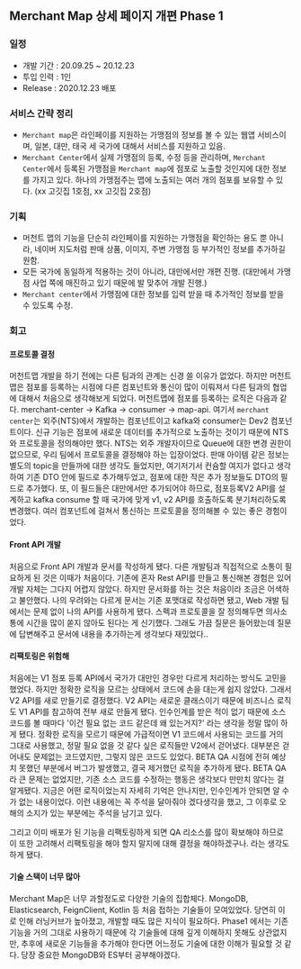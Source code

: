 ## Merchant Map 상세 페이지 개편 Phase 1

### 일정

- 개발 기간 : 20.09.25 ~ 20.12.23
- 투입 인력 : 1인
- Release : 2020.12.23 배포

### 서비스 간략 정리

- `Merchant map`은 라인페이를 지원하는 가맹점의 정보를 볼 수 있는 웹앱 서비스이며, 일본, 대만, 태국 세 국가에 대해서 서비스를 지원하고 있음.
- `Merchant Center`에서 실제 가맹점의 등록, 수정 등을 관리하며, `Merchant Center`에서 등록된 가맹점을 `Merchant map`에 점포로 노출할 것인지에 대한 정보를 가지고 있다. 하나의 가맹점주는 맵에 노출되는 여러 개의 점포를 보유할 수 있다. (xx 고깃집 1호점, xx 고깃집 2호점)

### 기획

- 머천트 맵의 기능을 단순히 라인페이를 지원하는 가맹점을 확인하는 용도 뿐 아니라, 네이버 지도처럼 판매 상품, 이미지, 주변 가맹점 등 부가적인 정보를 추가하길 원함.
- 모든 국가에 동일하게 적용하는 것이 아니라, 대만에서만 개편 진행. (대만에서 가맹점 사업 쪽에 매진하고 있기 때문에 발 맞추어 개발 진행.)
- `Merchant center`에서 가맹점에 대한 정보를 입력 받을 때 추가적인 정보를 받을 수 있도록 수정.

### 회고

#### 프로토콜 결정

머천트맵 개발을 하기 전에는 다른 팀과의 관계는 신경 쓸 이유가 없었다. 하지만 머천트맵은 점포를 등록하는 시점에 다른 컴포넌트와 통신이 많이 이뤄져서 다른 팀과의 협업에 대해서 처음으로 생각해보게 되었다. 머천트맵에 점포를 등록하는 로직은 다음과 같다. 
merchant-center -> Kafka -> consumer -> map-api. 여기서 `merchant center`는 외주(NTS)에서 개발하는 컴포넌트이고 kafka와 consumer는 Dev2 컴포넌트이다. 신규 기능은 점포에 새로운 데이터를 추가적으로 노출하는 것이기 때문에 NTS와 프로토콜을 정의해야만 했다. NTS는 외주 개발자이므로 Queue에 대한 변경 권한이 없으므로, 우리 팀에서 프로토콜을 결정해야 하는 입장이었다. 판매 아이템 같은 정보는 별도의 topic을 만들까에 대한 생각도 들었지만, 여기저기서 컨슘할 여지가 없다고 생각하여 기존 DTO 안에 필드로 추가해두었고, 점포에 대한 작은 추가 정보들도 DTO의 필드로 추가했다. 또, 이 필드들은 대만에서만 추가되어야 하므로, 점포등록V2 API를 설계하고 kafka consume 할 때 국가에 맞게 v1, v2 API를 호출하도록 분기처리하도록 변경했다. 여러 컴포넌트에 걸쳐서 통신하는 프로토콜을 정의해볼 수 있는 좋은 경험이었다.

#### Front API 개발

처음으로 Front API 개발과 문서를 작성하게 됐다. 다른 개발팀과 직접적으로 소통이 필요하게 된 것은 이때가 처음이다. 기존에 혼자 Rest API를 만들고 통신해본 경험은 있어 개발 자체는 그다지 어렵지 않았다. 하지만 문서화를 하는 것은 처음이라 조금은 어색하고 불안했다. 나의 우려와는 다르게 문서는 기존 포맷대로 작성하면 됐고, Web 개발 팀에서는 문제 없이 나의 API를 사용하게 됐다. 스펙과 프로토콜을 잘 정의해두면 의사소통에 시간을 많이 쏟지 않아도 된다는 게 신기했다. 그래도 가끔 질문은 들어왔는데 질문에 답변해주고 문서에 내용을 추가하는게 생각보다 재밌었다..

#### 리팩토링은 위험해

처음에는 V1 점포 등록 API에서 국가가 대만인 경우만 다르게 처리하는 방식도 고민을 했었다. 하지만 정확한 로직을 모르는 상태에서 코드에 손을 대는게 쉽지 않았다. 그래서 V2 API를 새로 만들기로 결정했다. V2 API는 새로운 클래스이기 때문에 비즈니스 로직도 V1 API를 참고하여 전부 새로 만들게 됐다. 인수인계를 받은 적이 없기 때문에 소스 코드를 볼 때마다 '이건 필요 없는 코드 같은데 왜 있는거지?' 라는 생각을 정말 많이 하게 됐다. 정확한 로직을 모르기 때문에 가급적이면 V1 코드에서 사용되는 코드를 거의 그대로 사용했고, 정말 필요 없을 것 같다 싶은 로직들만 V2에서 걷어냈다. 대부분은 걷어내도 문제없는 코드였지만, 그렇지 않은 코드도 있었다. BETA QA 시점에 전혀 예상치 못했던 부분에서 버그가 발생했고, 결국 제거했던 로직을 추가하게 됐다. BETA QA라 큰 문제는 없었지만, 기존 소스 코드를 수정하는 행동은 생각보다 만만치 않다는 걸 알게됐다. 지금은 어떤 로직이었는지 자세히 기억은 안나지만, 인수인계가 안되면 알 수가 없는 내용이었다. 이런 내용에는 꼭 주석을 달아줘야 겠다생각을 했고, 그 이후로 오해의 소지가 있는 부분에는 주석을 남기고 있다.

그리고 이미 배포가 된 기능을 리팩토링하게 되면 QA 리소스를 많이 확보해야 하므로 이 또한 고려해서 리팩토링을 해야 할지 말지에 대해 결정을 해야하겠구나. 라는 생각도 하게 됐다.

#### 기술 스택이 너무 많아

Merchant Map은 너무 과할정도로 다양한 기술의 집합체다. MongoDB, Elasticsearch, FeignClient, Kotlin 등 처음 접하는 기술들이 모여있었다. 당연히 이로 인해 러닝커브가 높아졌고, 개발할 때도 많은 지식이 필요하다. Phase1 에서는 기존 기능을 거의 그대로 사용하기 때문에 각 기술들에 대해 깊게 이해하지 못해도 상관없지만, 추후에 새로운 기능들을 추가해야 한다면 어느정도 기술에 대한 이해가 필요할 것 같다. 당장 중요한 MongoDB와 ES부터 공부해야겠다.